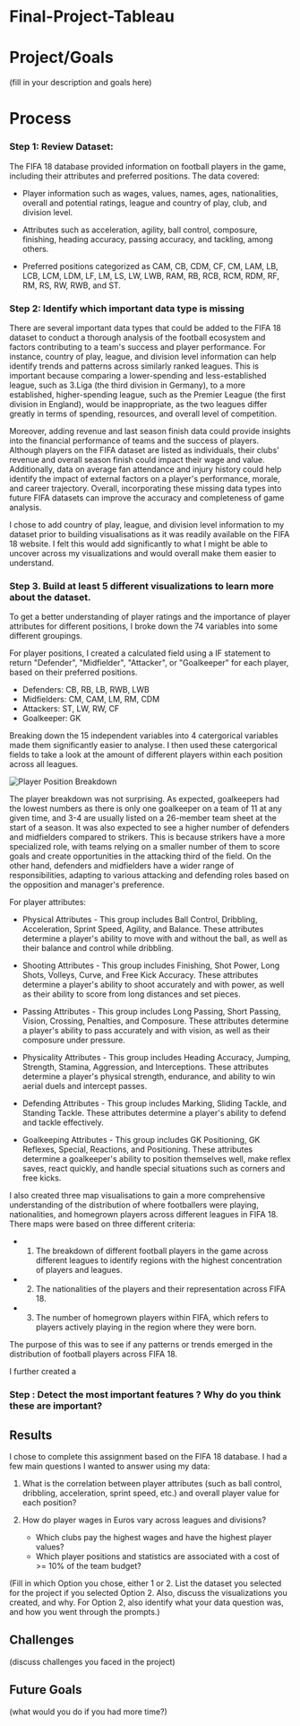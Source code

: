 # Final-Project-Tableau

# Project/Goals
(fill in your description and goals here)

# Process
### Step 1: Review Dataset:

The FIFA 18 database provided information on football players in the game, including their attributes and preferred positions. The data covered:

-  Player information such as wages, values, names, ages, nationalities, overall and potential ratings, league and country of play, club, and division level. 

- Attributes such as acceleration, agility, ball control, composure, finishing, heading accuracy, passing accuracy, and tackling, among others. 

- Preferred positions categorized as CAM, CB, CDM, CF, CM, LAM, LB, LCB, LCM, LDM, LF, LM, LS, LW, LWB, RAM, RB, RCB, RCM, RDM, RF, RM, RS, RW, RWB, and ST.

### Step 2: Identify which important data type is missing
There are several important data types that could be added to the FIFA 18 dataset to conduct a thorough analysis of the football ecosystem and factors contributing to a team's success and player performance. For instance, country of play, league, and division level information can help identify trends and patterns across similarly ranked leagues. This is important because comparing a lower-spending and less-established league, such as 3.Liga (the third division in Germany), to a more established, higher-spending league, such as the Premier League (the first division in England), would be inappropriate, as the two leagues differ greatly in terms of spending, resources, and overall level of competition.

Moreover, adding revenue and last season finish data could provide insights into the financial performance of teams and the success of players. Although players on the FIFA dataset are listed as individuals, their clubs' revenue and overall season finish could impact their wage and value. Additionally, data on average fan attendance and injury history could help identify the impact of external factors on a player's performance, morale, and career trajectory. Overall, incorporating these missing data types into future FIFA datasets can improve the accuracy and completeness of game analysis.

I chose to add country of play, league, and division level information to my dataset prior to building visualisations as it was readily available on the FIFA 18 website. I felt this would add significantly to what I might be able to uncover across my visualizations and would overall make them easier to understand.

### Step 3. Build at least 5 different visualizations to learn more about the dataset.

To get a better understanding of player ratings and the importance of player attributes for different positions, I broke down the 74 variables into some different groupings. 

For player positions, I created a calculated field using a IF statement to return "Defender", "Midfielder", "Attacker", or "Goalkeeper" for each player, based on their preferred positions.

- Defenders: CB, RB, LB, RWB, LWB
- Midfielders: CM, CAM, LM, RM, CDM
- Attackers: ST, LW, RW, CF
- Goalkeeper: GK

Breaking down the 15 independent variables into 4 catergorical variables made them significantly easier to analyse. I then used these catergorical fields to take a look at the amount of different players within each position across all leagues.

![Player Position Breakdown]()

The player breakdown was not surprising. As expected, goalkeepers had the lowest numbers as there is only one goalkeeper on a team of 11 at any given time, and 3-4 are usually listed on a 26-member team sheet at the start of a season. It was also expected to see a higher number of defenders and midfielders compared to strikers. This is because strikers have a more specialized role, with teams relying on a smaller number of them to score goals and create opportunities in the attacking third of the field. On the other hand, defenders and midfielders have a wider range of responsibilities, adapting to various attacking and defending roles based on the opposition and manager's preference.


For player attributes:

- Physical Attributes - This group includes Ball Control, Dribbling, Acceleration, Sprint Speed, Agility, and Balance. These attributes determine a player's ability to move with and without the ball, as well as their balance and control while dribbling.

- Shooting Attributes - This group includes Finishing, Shot Power, Long Shots, Volleys, Curve, and Free Kick Accuracy. These attributes determine a player's ability to shoot accurately and with power, as well as their ability to score from long distances and set pieces.

- Passing Attributes - This group includes Long Passing, Short Passing, Vision, Crossing, Penalties, and Composure. These attributes determine a player's ability to pass accurately and with vision, as well as their composure under pressure.

- Physicality Attributes - This group includes Heading Accuracy, Jumping, Strength, Stamina, Aggression, and Interceptions. These attributes determine a player's physical strength, endurance, and ability to win aerial duels and intercept passes.

- Defending Attributes - This group includes Marking, Sliding Tackle, and Standing Tackle. These attributes determine a player's ability to defend and tackle effectively.

- Goalkeeping Attributes - This group includes GK Positioning, GK Reflexes, Special, Reactions, and Positioning. These attributes determine a goalkeeper's ability to position themselves well, make reflex saves, react quickly, and handle special situations such as corners and free kicks.

I also created three map visualisations to gain a more comprehensive understanding of the distribution of where footballers were playing, nationalities, and homegrown players across different leagues in FIFA 18. There maps were based on three different criteria: 

- 1. The breakdown of different football players in the game across different leagues to identify regions with the highest concentration of players and leagues. 

- 2. The nationalities of the players and their representation across FIFA 18. 

- 3. The number of homegrown players within FIFA, which refers to players actively playing in the region where they were born. 

The purpose of this was to see if any patterns or trends emerged in the distribution of football players across FIFA 18. 

I further created a 
### Step : Detect the most important features ? Why do you think these are important? 




## Results
I chose to complete this assignment based on the FIFA 18 database. I had a few main questions I wanted to answer using my data:

1. What is the correlation between player attributes (such as ball control, dribbling, acceleration, sprint speed, etc.) and overall player value for each position?

2. How do player wages in Euros vary across leagues and divisions? 
    - Which clubs pay the highest wages and have the highest player values?
    - Which player positions and statistics are associated with a cost of >= 10% of the team budget?

(Fill in which Option you chose, either 1 or 2. List the dataset you selected for the project if you selected Option 2. Also, discuss the visualizations you created, and why. For Option 2, also identify what your data question was, and how you went through the prompts.)


## Challenges 
(discuss challenges you faced in the project)

## Future Goals
(what would you do if you had more time?)
